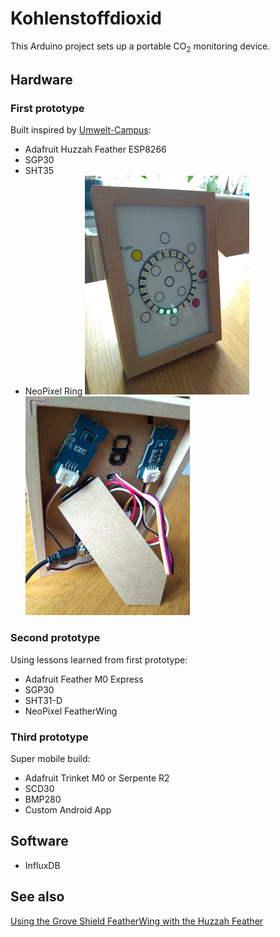 # Kohlenstoffdioxid
This Arduino project sets up a portable CO<sub>2</sub> monitoring device.

## Hardware
### First prototype
Built inspired by [Umwelt-Campus](https://www.umwelt-campus.de/forschung/projekte/iot-werkstatt/ideen-zur-corona-krise-1):
- Adafruit Huzzah Feather ESP8266
- SGP30
- SHT35
- NeoPixel Ring
![first_prototype_front](/docs/first_prototype_front.jpg) ![first_prototype_front](/docs/first_prototype_back.jpg) 
### Second prototype
Using lessons learned from first prototype:
- Adafruit Feather M0 Express
- SGP30
- SHT31-D
- NeoPixel FeatherWing
### Third prototype
Super mobile build:
- Adafruit Trinket M0 or Serpente R2
- SCD30
- BMP280
- Custom Android App

## Software
- InfluxDB

## See also
[Using the Grove Shield FeatherWing with the Huzzah Feather](https://github.com/Quitania/kohlenstoffdioxid/wiki/Using-the-Grove-Shield-FeatherWing-with-the-Huzzah-Feather)
